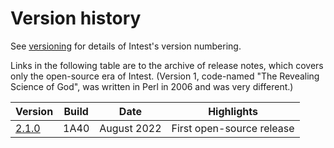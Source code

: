 # Version history

See [versioning](versioning.md) for details of Intest's version numbering.

Links in the following table are to the archive of release notes, which
covers only the open-source era of Intest. (Version 1, code-named "The Revealing
Science of God", was written in Perl in 2006 and was very different.)

Version                     | Build | Date           | Highlights
--------------------------- | ----- | -------------- | ----------
[2.1.0](release/2-1-0.md)   | 1A40  | August 2022    | First open-source release
